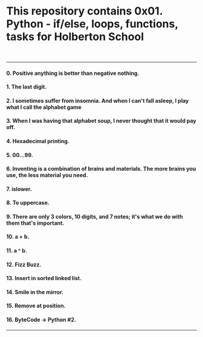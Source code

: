 <h1>This repository contains 0x01. Python - if/else, loops, functions, tasks for Holberton School</h1>
<br>
<hr>
<h4>0. Positive anything is better than negative nothing.</h4>
<h4>1. The last digit.</h4>
<h4>2. I sometimes suffer from insomnia. And when I can't fall asleep, I play what I call the alphabet game</h4>
<h4>3. When I was having that alphabet soup, I never thought that it would pay off.</h4>
<h4>4. Hexadecimal printing.</h4>
<h4>5. 00...99.</h4>
<h4>6. Inventing is a combination of brains and materials. The more brains you use, the less material you need.</h4>
<h4>7. islower.</h4>
<h4>8. To uppercase.</h4>
<h4>9. There are only 3 colors, 10 digits, and 7 notes; it's what we do with them that's important.</h4>
<h4>10. a + b.</h4>
<h4>11. a ^ b.</h4>
<h4>12. Fizz Buzz.</h4>
<h4>13. Insert in sorted linked list.</h4>
<h4>14. Smile in the mirror.</h4>
<h4>15. Remove at position.</h4>
<h4>16. ByteCode -> Python #2.</h4>
<hr>